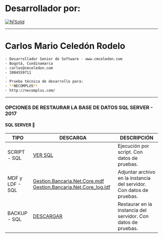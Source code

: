 # Desarrollador por:

[![N|Solid](https://www.cmceledon.com/Recursos/assets/img/vegas-logo.png)](https://www.cmceledon.com/)

----



# Carlos Mario Celedón Rodelo


```sh
- Desarrollador Senior de Software - www.cmceledon.com
- Bogotá, Cundinamarca
- carlos@cmceledon.com
- 3004559711
. 
- Prueba técnica de desarrollo para: 
- **NECOMPLUS**
- http://necomplus.com/
```


---

### OPCIONES DE RESTAURAR LA BASE DE DATOS SQL SERVER - 2017

#### SQL SERVER 📎

<table>
  <thead>
    <tr>
      <th>TIPO</th>
      <th>DESCARGA</th>
      <th>DESCRIPCIÓN</th>
    </tr>
  </thead>
  <tbody>
    <tr>
      <td>
        SCRIPT - SQL
      </td>
      <td>
        <a href="https://github.com/CMCeledon/Gestion.Bancaria.Net.Core/blob/master/SQLScript.Bak.Mdf/SQL.Script/Gestion.Bancaria.Net.Core.sql">VER SQL</a>
      </td>
      <td>
       Ejecución por script. Con datos de pruebas.
      </td>
    </tr>
    <tr>
      <td>
        MDF y LDF - SQL
      </td>
      <td>
        <a href="https://github.com/CMCeledon/Gestion.Bancaria.Net.Core/raw/master/SQLScript.Bak.Mdf/MDF/Gestion.Bancaria.Net.Core.mdf">Gestion.Bancaria.Net.Core.mdf</a>
        <a href="https://github.com/CMCeledon/Gestion.Bancaria.Net.Core/raw/master/SQLScript.Bak.Mdf/MDF/Gestion.Bancaria.Net.Core_log.ldf">Gestion.Bancaria.Net.Core_log.ldf</a>
      </td>
      <td>
       Adjuntar archivo en la instancia del servidor. Con datos de pruebas.
      </td>
    </tr>
    <tr>
      <td>
        BACKUP - SQL
      </td>
      <td>
        <a href="https://github.com/CMCeledon/Gestion.Bancaria.Net.Core/raw/master/SQLScript.Bak.Mdf/BAK/Gestion.Bancaria.Net.Core.bak">DESCARGAR</a>
      </td>
      <td>
       Restaurar en la instancia del servidor. Con datos de pruebas.
      </td>
    </tr>
  </tbody>
</table>
